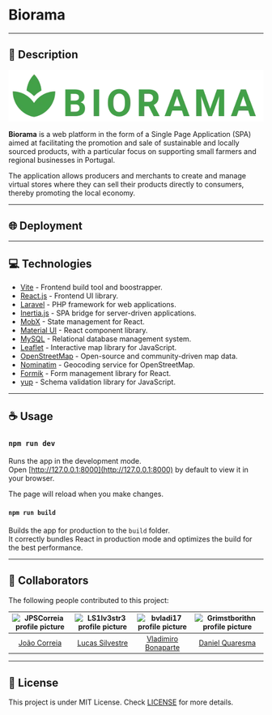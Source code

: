 # Biorama

---

## 💬 Description

![Biorama Logo](resources/images/logo.webp)

**Biorama** is a web platform in the form of a Single Page Application (SPA) aimed at facilitating the promotion and sale of sustainable and locally sourced products, with a particular focus on supporting small farmers and regional businesses in Portugal.

The application allows producers and merchants to create and manage virtual stores where they can sell their products directly to consumers, thereby promoting the local economy.

---

## 🌐 Deployment

---

## 💻 Technologies

- [Vite](https://vite.dev/) - Frontend build tool and boostrapper.
- [React.js](https://react.dev/) - Frontend UI library.
- [Laravel](https://laravel.com/) - PHP framework for web applications.
- [Inertia.js](https://inertiajs.com/) - SPA bridge for server-driven applications.
- [MobX](https://mobx.js.org) - State management for React.
- [Material UI](https://mui.com/material-ui/) - React component library.
- [MySQL](https://www.mysql.com/) - Relational database management system.
- [Leaflet](https://leafletjs.com/) - Interactive map library for JavaScript.
- [OpenStreetMap](https://www.openstreetmap.org/) - Open-source and community-driven map data.
- [Nominatim](https://nominatim.org/) - Geocoding service for OpenStreetMap.
- [Formik](https://formik.org/) - Form management library for React.
- [yup](https://www.npmjs.com/package/yup) - Schema validation library for JavaScript.

---

## ☕ Usage

### `npm run dev`

Runs the app in the development mode.  
Open [http://127.0.0.1:8000](http://127.0.0.1:8000) by default to view it in your browser.

The page will reload when you make changes.

#### `npm run build`

Builds the app for production to the `build` folder.  
It correctly bundles React in production mode and optimizes the build for the best performance.

---

## 🤝 Collaborators

The following people contributed to this project:

| ![JPSCorreia profile picture](https://avatars3.githubusercontent.com/u/80404631) | ![LS1lv3str3 profile picture](https://avatars.githubusercontent.com/u/153948001?v=4) | ![bvladi17 profile picture](https://avatars.githubusercontent.com/u/153685474?v=4) | ![Grimstborithn profile picture](https://avatars.githubusercontent.com/u/131825396?v=4) |
|:---:|:---:|:---:|:---:|
| [João Correia](https://github.com/JPSCorreia) | [Lucas Silvestre](https://github.com/LS1lv3str3) | [Vladimiro Bonaparte](https://github.com/bvladi17) | [Daniel Quaresma](https://github.com/Grimstborithn) |

---

## 📝 License

This project is under MIT License. Check [LICENSE](LICENSE) for more details.
